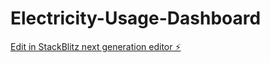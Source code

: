 # Electricity-Usage-Dashboard

[Edit in StackBlitz next generation editor ⚡️](https://stackblitz.com/~/github.com/PulkitXmeen/Electricity-Usage-Dashboard)